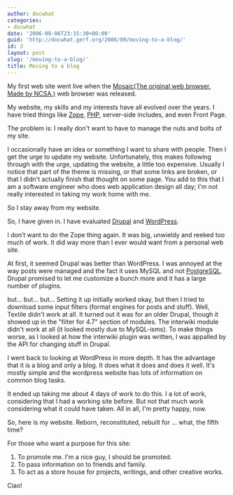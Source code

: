 ```yaml
---
author: docwhat
categories:
- docwhat
date: '2006-09-06T23:15:30+00:00'
guid: 'http://docwhat.gerf.org/2006/09/moving-to-a-blog/'
id: 3
layout: post
slug: '/moving-to-a-blog/'
title: Moving to a blog
---
```


My first web site went live when the [Mosaic(The original web browser.
Made by NCSA.)](http://en.wikipedia.org/wiki/Mosaic_%28web_browser%29)
web browser was released.

My website, my skills and my interests have all evolved over the years.
I have tried things like [Zope](http://zope.org/),
[PHP](http://php.net/), server-side includes, and even Front Page.

The problem is: I really don't want to have to manage the nuts and bolts
of my site.

I occasionally have an idea or something I want to share with people.
Then I get the urge to update my website. Unfortunately, this makes
following through with the urge, updating the website, a little too
expensive. Usually I notice that part of the theme is missing, or that
some links are broken, or that I didn't actually finish that thought on
some page. You add to this that I am a software engineer who does web
application design all day; I'm not really interested in taking my work
home with me.

So I stay away from my website.

So, I have given in. I have evaluated [Drupal](http://drupal.org) and
[WordPress](http://wordpress.org/).

I don’t want to do the Zope thing again. It was big, unwieldy and reeked
too much of work. It did way more than I ever would want from a personal
web site.

At first, it seemed Drupal was better than WordPress. I was annoyed at
the way posts were managed and the fact it uses MySQL and not
[PostgreSQL](http://postgresql.org/). Drupal promised to let me
customize a bunch more and it has a large number of plugins.

but... but... but... Setting it up initially worked okay, but then I
tried to download some input filters (format engines for posts and
stuff). Well, Textile didn't work at all. It turned out it was for an
older Drupal, though it showed up in the "filter for 4.7" section of
modules. The interwiki module didn't work at all (it looked mostly due
to MySQL-isms). To make things worse, as I looked at how the interwiki
plugin was written, I was appalled by the API for changing stuff in
Drupal.

I went back to looking at WordPress in more depth. It has the advantage
that it is a blog and only a blog. It does what it does and does it
well. It's mostly simple and the wordpress website has lots of
information on common blog tasks.

It ended up taking me about 4 days of work to do this. I a lot of work,
considering that I had a working site before. But not that much work
considering what it could have taken. All in all, I'm pretty happy, now.

So, here is my website. Reborn, reconstituted, rebuilt for ... what, the
fifth time?

For those who want a purpose for this site:

1.  To promote me. I'm a nice guy, I should be promoted.
2.  To pass information on to friends and family.
3.  To act as a store house for projects, writings, and other creative
    works.

Ciao!
